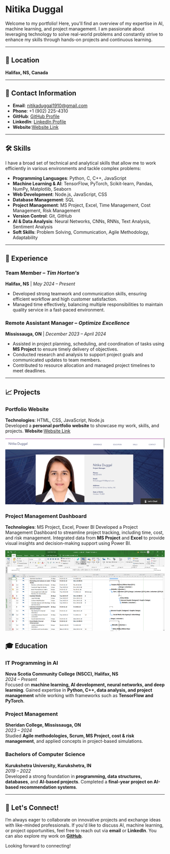 # **Nitika Duggal**

Welcome to my portfolio! Here, you'll find an overview of my expertise in AI, machine learning, and project management. I am passionate about leveraging technology to solve real-world problems and constantly strive to enhance my skills through hands-on projects and continuous learning.

---

## 📍 **Location**
**Halifax, NS, Canada**

---

## 📧 **Contact Information**
- **Email**: [nitikaduggal1910@gmail.com](mailto:nitikaduggal1910@gmail.com)
- **Phone**: +1 (902) 225-4310
- **GitHub**: [GitHub Profile](https://github.com/Nitika19100)
- **LinkedIn**: [LinkedIn Profile](https://www.linkedin.com/in/nitika-duggal1910)
- **Website**:[Website Link](https://nitikaduggal1910.wixsite.com/my-site-1 )

---

## 🛠️ **Skills**

I have a broad set of technical and analytical skills that allow me to work efficiently in various environments and tackle complex problems:

- **Programming Languages**: Python, C, C++, JavaScript
- **Machine Learning & AI**: TensorFlow, PyTorch, Scikit-learn, Pandas, NumPy, Matplotlib, Seaborn
- **Web Development**: Node.js, JavaScript, CSS
- **Database Management**: SQL
- **Project Management**: MS Project, Excel, Time Management, Cost Management, Risk Management
- **Version Control**: Git, GitHub
- **AI & Data Analysis**: Neural Networks, CNNs, RNNs, Text Analysis, Sentiment Analysis
- **Soft Skills**: Problem Solving, Communication, Agile Methodology, Adaptability

---

## 💼 **Experience**

### **Team Member** – *Tim Horton's*  
**Halifax, NS** | *May 2024 – Present*  
- Developed strong teamwork and communication skills, ensuring efficient workflow and high customer satisfaction.  
- Managed time effectively, balancing multiple responsibilities to maintain quality service in a fast-paced environment.

### **Remote Assistant Manager** – *Optimize Excellence*  
**Mississauga, ON** | *December 2023 – April 2024*  
- Assisted in project planning, scheduling, and coordination of tasks using **MS Project** to ensure timely delivery of objectives.  
- Conducted research and analysis to support project goals and communicated updates to team members.  
- Contributed to resource allocation and managed project timelines to meet deadlines.

---

## 📈 **Projects**

### **Portfolio Website**  
**Technologies**: HTML, CSS, JavaScript, Node.js  
Developed a **personal portfolio website** to showcase my work, skills, and projects.
**Website**:[Website Link](https://nitikaduggal1910.wixsite.com/my-site-1 )

![Portfolio_CoverPage](https://github.com/Nitika19100/Portfolio/blob/main/Portfolio_CoverPage.png)

### **Project Management Dashboard**
**Technologies**: MS Project, Excel, Power BI
Developed a Project Management Dashboard to streamline project tracking, including time, cost, and risk management. Integrated data from **MS Project** and **Excel** to provide visual insights and decision-making support using Power BI.

![MS_Project_2024](https://github.com/Nitika19100/Portfolio/blob/main/MS_Project_2024.png)


## 🎓 **Education**

### **IT Programming in AI**  
**Nova Scotia Community College (NSCC), Halifax, NS**  
*2024 – Present*  
Focused on **machine learning, AI development, neural networks, and deep learning**. Gained expertise in **Python, C++, data analysis, and project management** while working with frameworks such as **TensorFlow and PyTorch**.

### **Project Management**  
**Sheridan College, Mississauga, ON**  
*2023 – 2024*  
Studied **Agile methodologies, Scrum, MS Project, cost & risk management**, and applied concepts in project-based simulations.

### **Bachelors of Computer Science**  
**Kurukshetra University, Kurukshetra, IN**  
*2019 – 2022*  
Developed a strong foundation in **programming, data structures, databases**, and **AI-based projects**. Completed a **final-year project on AI-based recommendation systems**.

---

## 🌱 **Let's Connect!**

I’m always eager to collaborate on innovative projects and exchange ideas with like-minded professionals. If you'd like to discuss AI, machine learning, or project opportunities, feel free to reach out via **email** or **LinkedIn**. You can also explore my work on **[GitHub](https://github.com/nitikaduggal)**.

Looking forward to connecting!


